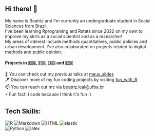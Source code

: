 ## Hi there! 👋

My name is Beatriz and I'm currently an undergraduate student in Social Sciences from Brazil. <br>
I've been learning Rprograming and Rstats since 2022 on my own to improve my skills as a social scientist and as a researcher! <br>
My areas of interest include methods quantitatives, public policies and urban development. I've also colaborated on projects related to digital methods and public opinion. <br>

#### Projects in 🇧🇷, 🇫🇷, 🇺🇸 and 🇪🇸

🔭 You can check out my previous talks at [meus_slides](https://github.com/btrzleal/meus_slides) <br>
🪁 Discover more of my fun coding projects by visiting [fun_with_R](https://github.com/btrzleal/fun_with_r) <br>
📫 You can reach out me via beatriz.leal@ufba.br <br>
⚡ Fun fact: I code because I think it's fun :)

## Tech Skills: <br>
<img alt="R" src="https://img.shields.io/badge/R-276DC3?logo=r&logoColor=white&style=for-the-badge"/> <img alt="Markdown" src="https://img.shields.io/badge/Markdown-000000?logo=markdown&logoColor=white&style=for-the-badge"/> <img alt="HTML" src="https://img.shields.io/badge/HTML-239120?logo=html5&logoColor=white&style=for-the-badge"/> <img alt="elastic" src="https://img.shields.io/badge/elastic-005571?logo=elastic&logoColor=white&style=for-the-badge" /> <br>
<img alt="Python" src="https://img.shields.io/badge/Python-3776AB?logo=python&logoColor=white&style=for-the-badge"/> <img alt="latex" src="https://img.shields.io/badge/Latex-008080?logo=latex&logoColor=white&style=for-the-badge"/>

<!-- https://github.com/cfprocha/distintivos --> 
